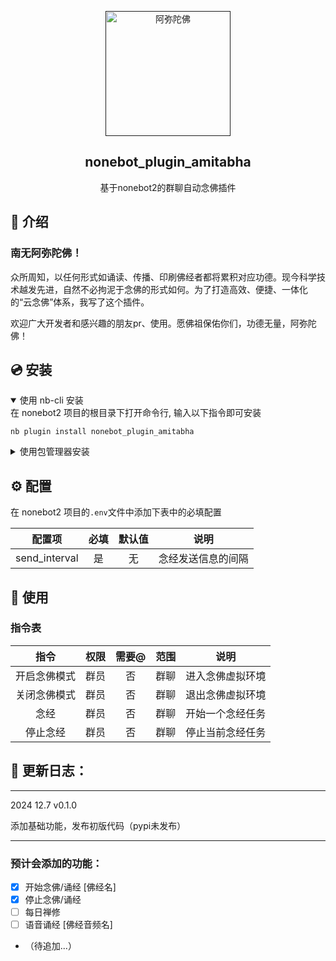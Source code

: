 
<div align="center">

<p align="center">
  <a href=""><img src="" width="200" height="200" alt="阿弥陀佛"></a>
</p>

## nonebot_plugin_amitabha

基于nonebot2的群聊自动念佛插件

</div>

</details>

## 📖 介绍

### 南无阿弥陀佛！

众所周知，以任何形式如诵读、传播、印刷佛经者都将累积对应功德。现今科学技术越发先进，自然不必拘泥于念佛的形式如何。为了打造高效、便捷、一体化的“云念佛”体系，我写了这个插件。

欢迎广大开发者和感兴趣的朋友pr、使用。愿佛祖保佑你们，功德无量，阿弥陀佛！

## 💿 安装

<details open>
<summary>使用 nb-cli 安装</summary>
在 nonebot2 项目的根目录下打开命令行, 输入以下指令即可安装

    nb plugin install nonebot_plugin_amitabha

</details>

<details>
<summary>使用包管理器安装</summary>
在 nonebot2 项目的插件目录下, 打开命令行, 根据你使用的包管理器, 输入相应的安装命令

<details>
<summary>pip</summary>

    pip install nonebot_plugin_amitabha
</details>
<details>
<summary>pdm</summary>

    pdm add nonebot_plugin_amitabha
</details>
<details>
<summary>poetry</summary>

    poetry add nonebot_plugin_amitabha
</details>
<details>
<summary>conda</summary>

    conda install nonebot_plugin_amitabha
</details>

打开 nonebot2 项目根目录下的 `pyproject.toml` 文件, 在 `[tool.nonebot]` 部分追加写入

    plugins = ["nonebot_plugin_amitabha"]

</details>

## ⚙️ 配置

在 nonebot2 项目的`.env`文件中添加下表中的必填配置

| 配置项 | 必填 | 默认值 | 说明 |
|:-----:|:----:|:----:|:----:|
| send_interval | 是 | 无 | 念经发送信息的间隔 |

## 🎉 使用
### 指令表
| 指令 | 权限 | 需要@ | 范围 | 说明 |
|:-----:|:----:|:----:|:----:|:----:|
| 开启念佛模式 | 群员 | 否 | 群聊 | 进入念佛虚拟环境 |
| 关闭念佛模式 | 群员 | 否 | 群聊 | 退出念佛虚拟环境 |
| 念经 | 群员 | 否 | 群聊 | 开始一个念经任务 |
| 停止念经 | 群员 | 否 | 群聊 | 停止当前念经任务 |

## 👣 更新日志：

---

2024 12.7 v0.1.0

添加基础功能，发布初版代码（pypi未发布）

---

### 预计会添加的功能：

* [X]  开始念佛/诵经 [佛经名]
* [X]  停止念佛/诵经
* [ ]  每日禅修
* [ ]  语音诵经 [佛经音频名]
* （待追加...）
